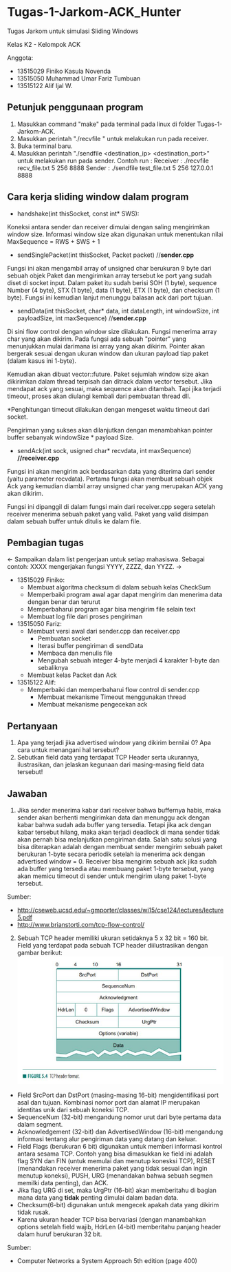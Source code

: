# Tugas-1-Jarkom-ACK_Hunter
Tugas Jarkom untuk simulasi Sliding Windows

Kelas K2 - Kelompok ACK

Anggota:
- 13515029 Finiko Kasula Novenda
- 13515050 Muhammad Umar Fariz Tumbuan
- 13515122 Alif Ijal W.

## Petunjuk penggunaan program
1. Masukkan command "make" pada terminal pada linux di folder Tugas-1-Jarkom-ACK.
2. Masukkan perintah "./recvfile <filename> <windowsize> <buffersize> <port>" untuk melakukan run pada receiver.
3. Buka terminal baru.
4. Masukkan perintah "./sendfile <filename> <windowsize> <buffersize> <destination_ip> <destination_port>" untuk melakukan run pada sender.
Contoh run :
Receiver  : ./recvfile recv_file.txt 5 256 8888
Sender    : ./sendfile test_file.txt 5 256 127.0.0.1 8888
## Cara kerja sliding window dalam program
- handshake(int thisSocket, const int* SWS):

Koneksi antara sender dan receiver dimulai dengan saling mengirimkan window size. Informasi window size akan digunakan untuk menentukan nilai MaxSequence = RWS + SWS + 1
  
- sendSinglePacket(int thisSocket, Packet packet) //**sender.cpp**

Fungsi ini akan mengambil array of unsigned char berukuran 9 byte dari sebuah objek Paket dan mengirimkan array tersebut ke port yang sudah diset di socket input. Dalam paket itu sudah berisi SOH (1 byte), sequence Number (4 byte), STX (1 byte), data (1 byte), ETX (1 byte), dan checksum (1 byte). Fungsi ini kemudian lanjut menunggu balasan ack dari port tujuan.

- sendData(int thisSocket, char* data, int dataLength, int windowSize, int payloadSize, int maxSequence) //**sender.cpp**

Di sini flow control dengan window size dilakukan. Fungsi menerima array char yang akan dikirim. Pada fungsi ada sebuah "pointer" yang menunjukkan mulai darimana isi array yang akan dikirim. Pointer akan bergerak sesuai dengan ukuran window dan ukuran payload tiap paket (dalam kasus ini 1-byte). 

Kemudian akan dibuat vector::future<int>. Paket sejumlah window size akan dikirimkan dalam thread terpisah dan ditrack dalam vector tersebut. Jika mendapat ack yang sesuai, maka sequence akan ditambah. Tapi jika terjadi timeout, proses akan diulangi kembali dari pembuatan thread dll.
  
\*Penghitungan timeout dilakukan dengan mengeset waktu timeout dari socket.
  
Pengiriman yang sukses akan dilanjutkan dengan menambahkan pointer buffer sebanyak windowSize * payload Size.

- sendAck(int sock, usigned char* recvdata, int maxSequence) **//receiver.cpp**

Fungsi ini akan mengirim ack berdasarkan data yang diterima dari sender (yaitu parameter recvdata). Pertama fungsi akan membuat sebuah objek Ack yang kemudian diambil array unsigned char yang merupakan ACK yang akan dikirim.

Fungsi ini dipanggil di dalam fungsi main dari receiver.cpp segera setelah receiver menerima sebuah paket yang valid. Paket yang valid disimpan dalam sebuah buffer untuk ditulis ke dalam file.
  
## Pembagian tugas
<- Sampaikan dalam list pengerjaan untuk setiap mahasiswa. Sebagai contoh: XXXX mengerjakan fungsi YYYY, ZZZZ, dan YYZZ. ->

- 13515029 Finiko:
  - Membuat algoritma checksum di dalam sebuah kelas CheckSum
  - Memperbaiki program awal agar dapat mengirim dan menerima data dengan benar dan terurut
  - Memperbaharui program agar bisa mengirim file selain text
  - Membuat log file dari proses pengiriman
- 13515050 Fariz:
  - Membuat versi awal dari sender.cpp dan receiver.cpp
    - Pembuatan socket
    - Iterasi buffer pengiriman di sendData
    - Membaca dan menulis file
    - Mengubah sebuah integer 4-byte menjadi 4 karakter 1-byte dan sebaliknya
  - Membuat kelas Packet dan Ack
- 13515122 Alif:
  - Memperbaiki dan memperbaharui flow control di sender.cpp
    - Membuat mekanisme Timeout menggunakan thread
    - Membuat mekanisme pengecekan ack

## Pertanyaan
1.	Apa yang terjadi jika advertised window yang dikirim bernilai 0? Apa cara untuk menangani hal tersebut?
2.	Sebutkan field data yang terdapat TCP Header serta ukurannya, ilustrasikan, dan jelaskan kegunaan dari masing-masing field data tersebut!
## Jawaban
  1. Jika sender menerima kabar dari receiver bahwa buffernya habis, maka sender akan berhenti mengirimkan data dan menunggu ack dengan kabar bahwa sudah ada buffer yang tersedia. Tetapi jika ack dengan  kabar tersebut hilang, maka akan terjadi deadlock di mana sender tidak akan pernah bisa melanjutkan pengiriman data. Salah satu solusi yang bisa diterapkan adalah dengan membuat sender mengirim sebuah paket berukuran 1-byte secara periodik setelah ia menerima ack dengan advertised window = 0. Receiver bisa mengirim sebuah ack jika sudah ada buffer yang tersedia atau membuang paket 1-byte tersebut, yang akan memicu timeout di sender untuk mengirim ulang paket 1-byte tersebut.

Sumber:
  - http://cseweb.ucsd.edu/~gmporter/classes/wi15/cse124/lectures/lecture5.pdf
  - http://www.brianstorti.com/tcp-flow-control/

2. Sebuah TCP header memiliki ukuran setidaknya 5 x 32 bit = 160 bit. Field yang terdapat pada sebuah TCP header diilustrasikan dengan gambar berikut:
![TCH header picture](/img/TCPheader.jpg)
  - Field SrcPort dan DstPort (masing-masing 16-bit) mengidentifikasi port asal dan tujuan. Kombinasi nomor port dan alamat IP merupakan identitas unik dari sebuah koneksi TCP.
  - SequenceNum (32-bit) mengandung nomor urut dari byte pertama data dalam segment.
  - Acknowledgement (32-bit) dan AdvertisedWindow (16-bit) mengandung informasi tentang alur pengiriman data yang datang dan keluar.
  - Field Flags (berukuran 6 bit) digunakan untuk memberi informasi kontrol antara sesama TCP. Contoh yang bisa dimasukkan ke field ini adalah flag SYN dan FIN (untuk memulai dan menutup konesksi TCP), RESET (menandakan receiver menerima paket yang tidak sesuai dan ingin menutup koneksi), PUSH, URG (menandakan bahwa sebuah segmen memilki data penting), dan ACK.
  - Jika flag URG di set, maka UrgPtr (16-bit) akan memberitahu di bagian mana data yang **tidak** penting dimulai dalam badan data.
  - Checksum(6-bit) digunakan untuk mengecek apakah data yang dikirim tidak rusak.
  - Karena ukuran header TCP bisa bervariasi (dengan manambahkan options setelah field wajib, HdrLen (4-bit) memberitahu panjang header dalam huruf berukuran 32 bit.
  
Sumber: 
  - Computer Networks a System Approach 5th edition (page 400)

